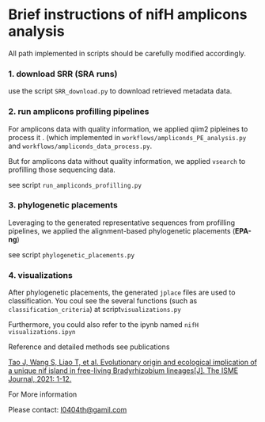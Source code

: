 # Brief instructions of nifH amplicons analysis


All path implemented in scripts should be carefully modified accordingly.


### 1. download SRR (SRA runs) 

use the script `SRR_download.py` to download retrieved metadata data.


### 2. run amplicons profilling pipelines

For amplicons data with quality information, we applied qiim2 pipleines to process it . (which implemented in `workflows/ampliconds_PE_analysis.py` and `workflows/ampliconds_data_process.py`.


But for amplicons data without quality information, we applied `vsearch` to profilling those sequencing data.


see script `run_ampliconds_profilling.py`

### 3. phylogenetic placements

Leveraging to the generated representative sequences from profilling pipelines, we applied the alignment-based phylogenetic placements (**EPA-ng**)


see script `phylogenetic_placements.py`


### 4. visualizations

After phylogenetic placements, the generated `jplace` files are used to classification. You coul see the several functions (such as `classification_criteria`) at script`visualizations.py`


Furthermore, you could also refer to the ipynb named `nifH visualizations.ipyn`



Reference and detailed methods see publications 

[Tao J, Wang S, Liao T, et al. Evolutionary origin and ecological implication of a unique nif island in free-living Bradyrhizobium lineages[J]. The ISME Journal, 2021: 1-12.](https://doi.org/10.1038/s41396-021-01002-z)


For More information

Please contact: l0404th@gamil.com
